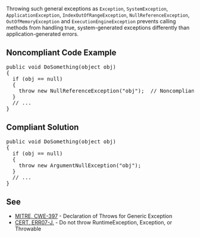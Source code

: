 Throwing such general exceptions as `Exception`, `SystemException`, `ApplicationException`,
`IndexOutOfRangeException`, `NullReferenceException`, `OutOfMemoryException` and
`ExecutionEngineException` prevents calling methods from handling true, system-generated exceptions differently than application-generated
errors. 

## Noncompliant Code Example

<pre>
public void DoSomething(object obj)
{
  if (obj == null)
  {
    throw new NullReferenceException("obj");  // Noncompliant
  }
  // ...
}
</pre>

## Compliant Solution

<pre>
public void DoSomething(object obj)
{
  if (obj == null)
  {
    throw new ArgumentNullException("obj");
  }
  // ...
}
</pre>

## See

*   [MITRE, CWE-397](http://cwe.mitre.org/data/definitions/397.html) - Declaration of Throws for Generic Exception
*   [CERT, ERR07-J.](https://www.securecoding.cert.org/confluence/x/BoB3AQ) - Do not throw RuntimeException, Exception, or Throwable